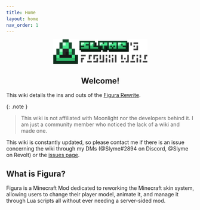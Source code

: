 ```yaml
---
title: Home
layout: home
nav_order: 1
---
```


<p align="center"><img width="50%" src="https://github.com/Slymeball/Figura-Wiki/blob/main/images/logo.png?raw=true"></p>
<h2 align="center">Welcome!</h2>

This wiki details the ins and outs of the [Figura Rewrite](https://github.com/Kingdom-of-The-Moon/FiguraRewriteRewrite).

{: .note }
> This wiki is not affiliated with Moonlight nor the developers behind it. I am just a community member who noticed the lack of a wiki and made one.

This wiki is constantly updated, so please contact me if there is an issue concerning the wiki through my DMs (@Slyme#2894 on Discord, @Slyme on Revolt) or the [issues page](https://github.com/Slymeball/Figura-Wiki/issues).

## What is Figura?

Figura is a Minecraft Mod dedicated to reworking the Minecraft skin system, allowing users to change their player model, animate it, and manage it through Lua scripts all without ever needing a server-sided mod.